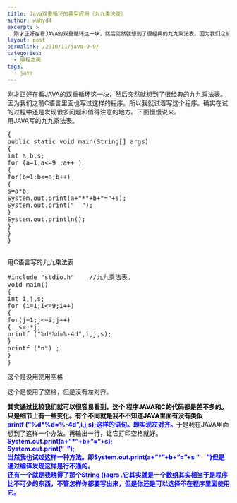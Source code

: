 ```yaml
---
title: Java双重循环的典型应用（九九乘法表）
author: wahyd4
excerpt: >
  刚才正好在看JAVA的双重循环这一块，然后突然就想到了很经典的九九乘法表。因为我们之前C语言里面也写过这样的程序。所以我就试着写这个程序。
layout: post
permalink: /2010/11/java-9-9/
categories:
  - 编程之美
tags:
  - java
---
```

刚才正好在看JAVA的双重循环这一块，然后突然就想到了很经典的九九乘法表。因为我们之前C语言里面也写过这样的程序。所以我就试着写这个程序。确实在试的过程中还是发现很多问题和值得注意的地方。下面慢慢说来。  
用JAVA写的九九乘法表。

<pre class="brush: java; title: ; notranslate" title="">{
public static void main(String[] args)
{
int a,b,s;
for (a=1;a&lt;=9 ;a++ )
{
for(b=1;b&lt;=a;b++)
{
s=a*b;
System.out.print(a+"*"+b+"="+s);
System.out.print("  ");
}
System.out.println();
}
}
}

</pre>

<span style="color: #000000;">用C语言写的九九乘法表</span>

<pre class="brush: cpp; title: ; notranslate" title="">#include "stdio.h"    //九九乘法表。
void main()
{
int i,j,s;
for (i=1;i&lt;=9;i++)
{
for(j=1;j&lt;=i;j++)
{  s=i*j;
printf ("%d*%d=%-4d",i,j,s);
}
printf ("n") ;
}
}
</pre>

这个是没用使用空格

这个是使用了空格，但是没有左对齐。

<span style="color: #0000ff;"><strong> <span style="color: #000000;">其实通过比较我们就可以很容易看到，这个 程序JAVA和C的代码都是差不多的。只是细节上有一些变化。有个不同就是我不不知道JAVA里面有没有类似</span></strong><span style="color: #0000ff;"><strong> printf (“%d*%d=%-4d”,i,j,s);这样的语句。即实现左对齐。</strong></span></span><span style="color: #000000;">于是我在JAVA里面想到了这样一个办法。再输出一行，让它打印空格就好。</span>  
**<span style="color: #0000ff;"> System.out.print(a+”*”+b+”=”+s);<br /> System.out.print(“  ”);</span>**  
**<span style="color: #0000ff;">当然我也试过这样一种方法。即System.out.print(a+”*”+b+”=”+s “     ”)但是通过编译发现这样是行不通的。</span>**  
**<span style="color: #0000ff;"> 还有一个就是我晓得了那个String ()agrs .它其实就是一个数组其实相当于是程序比不可少的东西，不管怎样你都要写出来，但是你还是可以选择不在程序里面使用它。</span>**